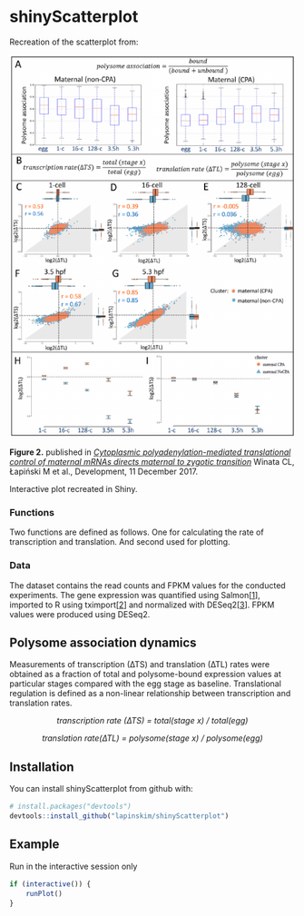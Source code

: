 
<!-- README.md is generated from README.Rmd. Please edit that file -->

# shinyScatterplot

Recreation of the scatterplot from:

<center>

![Figure 2](inst/img/figure2.png)

</center>

**Figure 2.** published in [*Cytoplasmic polyadenylation-mediated
translational control of maternal mRNAs directs maternal to zygotic
transition*](http://dev.biologists.org/content/early/2017/12/08/dev.159566)
Winata CL, Łapiński M et al., Development, 11 December 2017.

Interactive plot recreated in Shiny.

### Functions

Two functions are defined as follows. One for calculating the rate of
transcription and translation. And second used for plotting.

### Data

The dataset contains the read counts and FPKM values for the conducted
experiments. The gene expression was quantified using
Salmon\[[1](https://combine-lab.github.io/salmon/)\], imported to R
using tximport\[[2](https://github.com/mikelove/tximport)\] and
normalized with
DESeq2\[[3](https://bioconductor.org/packages/release/bioc/html/DESeq2.html)\].
FPKM values were produced using DESeq2.

## Polysome association dynamics

Measurements of transcription (∆TS) and translation (∆TL) rates were
obtained as a fraction of total and polysome-bound expression values at
particular stages compared with the egg stage as baseline. Translational
regulation is defined as a non-linear relationship between transcription
and translation rates.

<center>

*transcription rate (∆TS) = total(stage x) / total(egg)*

*translation rate(∆TL) = polysome(stage x) / polysome(egg)*

</center>

## Installation

You can install shinyScatterplot from github with:

``` r
# install.packages("devtools")
devtools::install_github("lapinskim/shinyScatterplot")
```

## Example

Run in the interactive session only

``` r
if (interactive()) {
    runPlot()
}
```
